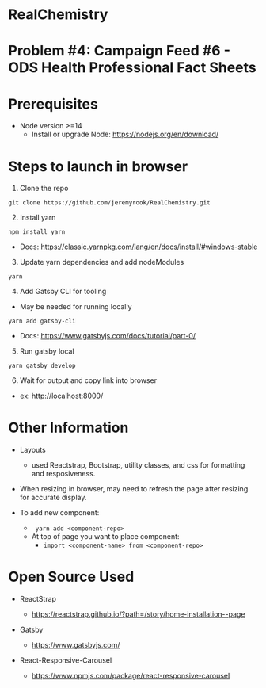 # RealChemistry
# Problem #4: Campaign Feed #6 - ODS Health Professional Fact Sheets

# Prerequisites
- Node version >=14
  -  Install or upgrade Node: https://nodejs.org/en/download/

# Steps to launch in browser

1. Clone the repo

``` git clone https://github.com/jeremyrook/RealChemistry.git ```

2. Install yarn

 ``` npm install yarn ```

 - Docs: https://classic.yarnpkg.com/lang/en/docs/install/#windows-stable

3. Update yarn dependencies and add nodeModules

``` yarn ```

4. Add Gatsby CLI for tooling 
 - May be needed for running locally

``` yarn add gatsby-cli ```

- Docs: https://www.gatsbyjs.com/docs/tutorial/part-0/

5. Run gatsby local

``` yarn gatsby develop ```

6. Wait for output and copy link into browser

- ex: http://localhost:8000/

# Other Information

- Layouts
  - used Reactstrap, Bootstrap, utility classes, and css for formatting and resposiveness.

- When resizing in browser, may need to refresh the page after resizing for accurate display.

- To add new component:
  - ``` yarn add <component-repo>```
  - At top of page you want to place component:
    - ``` import <component-name> from <component-repo> ```

# Open Source Used

  - ReactStrap
    - https://reactstrap.github.io/?path=/story/home-installation--page

  - Gatsby
    - https://www.gatsbyjs.com/

  - React-Responsive-Carousel
    - https://www.npmjs.com/package/react-responsive-carousel